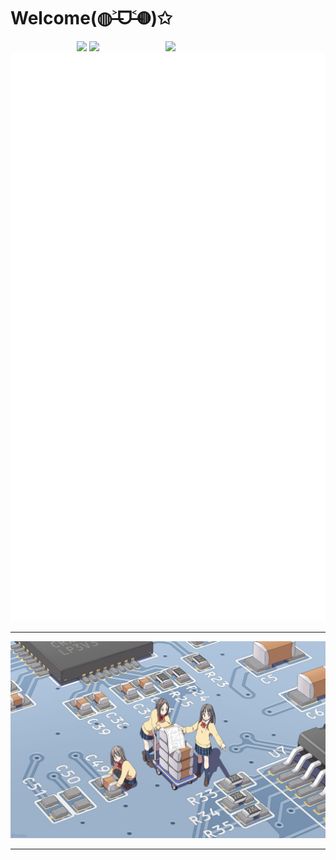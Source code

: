 # Welcome(◍˃̶ᗜ˂̶◍)✩

<img align='right' src='https://cmoe.azurewebsites.net/c302?' width='256px'>

<p align="center">
  <img src='http://cmoe.azurewebsites.net/cmoe?name=fumiama&theme=r34'>
  <img src="https://github-readme-stats.vercel.app/api?username=fumiama&show_icons=true&count_private=true&icon_color=fdd34f&title_color=f75e4f" width="417px"/>
  <img width="512px" src="./github-metrics.svg" />
</p>

---

![pcb](pcb.jpg)

---
